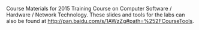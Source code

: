 Course Materials for 2015 Training Course on Computer Software / Hardware / Network Technology.
These slides and tools for the labs can also be found at http://pan.baidu.com/s/1AWzZg#path=%252FCourseTools.
